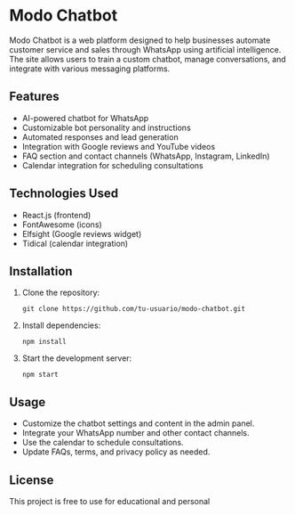 # Modo Chatbot

Modo Chatbot is a web platform designed to help businesses automate customer service and sales through WhatsApp using artificial intelligence. The site allows users to train a custom chatbot, manage conversations, and integrate with various messaging platforms.

## Features

- AI-powered chatbot for WhatsApp
- Customizable bot personality and instructions
- Automated responses and lead generation
- Integration with Google reviews and YouTube videos
- FAQ section and contact channels (WhatsApp, Instagram, LinkedIn)
- Calendar integration for scheduling consultations

## Technologies Used

- React.js (frontend)
- FontAwesome (icons)
- Elfsight (Google reviews widget)
- Tidical (calendar integration)

## Installation

1. Clone the repository:
   ```
   git clone https://github.com/tu-usuario/modo-chatbot.git
   ```
2. Install dependencies:
   ```
   npm install
   ```
3. Start the development server:
   ```
   npm start
   ```

## Usage

- Customize the chatbot settings and content in the admin panel.
- Integrate your WhatsApp number and other contact channels.
- Use the calendar to schedule consultations.
- Update FAQs, terms, and privacy policy as needed.

## License

This project is free to use for educational and personal